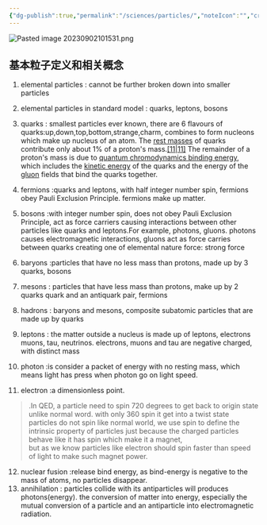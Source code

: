 ```yaml
---
{"dg-publish":true,"permalink":"/sciences/particles/","noteIcon":"","created":"","updated":""}
---
```




![Pasted image 20230902101531.png](/img/user/pics/Pasted%20image%2020230902101531.png)

## 基本粒子定义和相关概念
1. elemental particles :
	cannot be further broken down into smaller particles
2. elemental particles in standard model :
	quarks, leptons, bosons
3. quarks :
	smallest particles ever known, there are 6 flavours of quarks:up,down,top,bottom,strange,charm, combines to form nucleons which make up nucleus of an atom. The [rest masses](https://en.wikipedia.org/wiki/Rest_mass "Rest mass") of quarks contribute only about 1% of a proton's mass.[[11\|11]](https://en.wikipedia.org/wiki/Proton#cite_note-Mass-11) The remainder of a proton's mass is due to [quantum chromodynamics binding energy](https://en.wikipedia.org/wiki/Quantum_chromodynamics_binding_energy "Quantum chromodynamics binding energy"), which includes the [kinetic energy](https://en.wikipedia.org/wiki/Kinetic_energy "Kinetic energy") of the quarks and the energy of the [gluon](https://en.wikipedia.org/wiki/Gluon "Gluon") fields that bind the quarks together.
4. fermions 
	:quarks and leptons, with half integer number spin, fermions obey Pauli Exclusion Principle. fermions make up matter.
5. bosons
	:with integer number spin, does not obey Pauli Exclusion Principle, act as force carriers causing interactions between other particles like quarks and leptons.For example, photons, gluons. photons causes electromagnetic interactions, gluons act as force carries between quarks creating one of elemental nature force: strong force
6. baryons
	:particles that have no less mass than protons, made up by 3 quarks, bosons
7. mesons
	: particles that have less mass than protons, make up by 2 quarks quark and  an antiquark pair, fermions
8. hadrons
	: baryons and mesons, composite subatomic particles that are made up by quarks
9. leptons
	: the matter outside a nucleus is made up of leptons, electrons muons, tau, neutrinos. electrons, muons and tau are negative charged, with distinct mass
	
10. photon
	:is consider a packet of energy with no resting mass, which means light has press when photon go on light speed.
11. electron
	:a dimensionless point.
	
>.In QED, a particle need to spin 720 degrees to get back to origin state unlike normal word. with only 360 spin it get into a twist state
particles do not spin like normal world, we use spin to define the intrinsic property of particles just because the charged particles behave like it has spin which make it a magnet,  
but as we know particles like electron should spin faster than speed of light to make such magnet power.

12. nuclear fusion
	:release bind energy, as bind-energy is negative to the mass of atoms, no particles disappear.
13. annihilation
	: particles collide with its antiparticles will produces photons(energy). the conversion of matter into energy, especially the mutual conversion of a particle and an antiparticle into electromagnetic radiation.